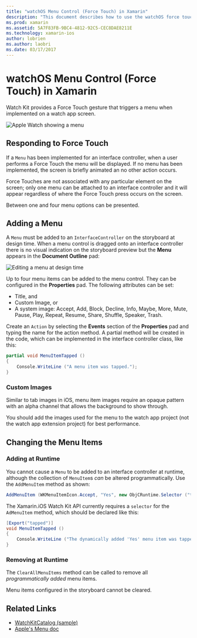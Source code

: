 ```yaml
---
title: "watchOS Menu Control (Force Touch) in Xamarin"
description: "This document describes how to use the watchOS force touch gesture in Xamarin. It discusses how to respond to a force touch, how to add a menu, and changing the menu items."
ms.prod: xamarin
ms.assetid: 5A7F83FB-9BC4-4812-92C5-CEC8DAE8211E
ms.technology: xamarin-ios
author: lobrien
ms.author: laobri
ms.date: 03/17/2017
---
```


# watchOS Menu Control (Force Touch) in Xamarin

Watch Kit provides a Force Touch gesture that triggers a menu
	when implemented on a watch app screen.

![](menu-images/menu.png "Apple Watch showing a menu")
<!-- watch image courtesy of http://infinitapps.com/bezel/ -->

## Responding to Force Touch

If a `Menu` has been implemented for an interface controller,
	when a user performs a Force Touch the menu will be displayed. If
	no menu has been implemented, the screen is briefly animated an no
	other action occurs.

Force Touches are not associated with any particular element on the screen;
	only one menu can be attached to an interface controller and it will appear
	regardless of where the Force Touch press occurs on the screen.

Between one and four menu options can be presented.


## Adding a Menu

A `Menu` must be added to an `InterfaceController` on the storyboard
	at design time. When a menu control is dragged onto an interface
	controller there is no visual indication on the storyboard preview
	but the **Menu** appears in the **Document Outline** pad:

![](menu-images/menu-action.png "Editing a menu at design time")

Up to four menu items can be added to the menu control. They can
	be configured in the **Properties** pad. The following
	attributes can be set:

- Title, and
- Custom Image, or
- A system image: Accept, Add, Block, Decline, Info, Maybe, More, Mute, Pause,
	Play, Repeat, Resume, Share, Shuffle, Speaker, Trash.

Create an `Action` by selecting the **Events** section of the **Properties**
pad and typing the name for the action method. A partial method will
be created in the code, which can be implemented in the interface
controller class, like this:

```csharp
partial void MenuItemTapped ()
{
	Console.WriteLine ("A menu item was tapped.");
}
```

### Custom Images

Similar to tab images in iOS, menu item images require an opaque pattern
	with an alpha channel that allows the background to show through.

You should add the images used for the menu to the watch app project
 	(not the watch app extension project) for best performance.


## Changing the Menu Items

<!--
### Design Time Items

Menu items added the storyboard can be shown and hidden programmatically.
-->

### Adding at Runtime

You cannot cause a `Menu` to be added to an interface controller at runtime,
	although the collection of `MenuItem`s *can* be altered programmatically.
	Use the `AddMenuItem` method as shown:

```csharp
AddMenuItem (WKMenuItemIcon.Accept, "Yes", new ObjCRuntime.Selector ("tapped"));
```

The Xamarin.iOS Watch Kit API currently requires a `selector` for the
	`AdMenuItem` method, which should be declared like this:

```csharp
[Export("tapped")]
void MenuItemTapped ()
{
	Console.WriteLine ("The dynamically added 'Yes' menu item was tapped.");
}
```

### Removing at Runtime

The `ClearAllMenuItems` method can be called to remove all *programmatically
	added* menu items.

Menu items configured in the storyboard cannot be cleared.



## Related Links

- [WatchKitCatalog (sample)](https://developer.xamarin.com/samples/monotouch/watchOS/WatchKitCatalog/)
- [Apple's Menu doc](https://developer.apple.com/library/prerelease/ios/documentation/General/Conceptual/WatchKitProgrammingGuide/Menus.html)
